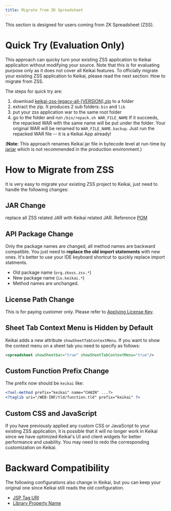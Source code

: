 ```yaml
---
title: Migrate from ZK Spreadsheet
---
```

This section is designed for users coming from ZK Spreadsheet (ZSS).

# Quick Try (Evaluation Only)
This approach can quicky turn your existing ZSS application to Keikai applicaiton without modifying your source. Note that this is for evaluating purpose only as it does not cover all Keikai features. To officially migrate your existing ZSS application to Keikai, please read the next section: How to migrate from ZSS.

The steps for quick try are:
1. download [keikai-zss-legacy-all-[VERSION].zip]() to a folder 
2. extract the zip.
It produces 2 sub folders: `bin` and `lib`
3. put your zss application war to the same root folder
4. go to the folder and run `/bin/repack.sh WAR_FILE_NAME`
If it succeeds, the repacked WAR with the same name will be put under the folder. Your original WAR will be renamed to `WAR_FILE_NAME.backup`. Just run the repacked WAR file -- it is a Keikai App already!

(**Note**: This approach renames Keikai jar file in bytecode level at run-time by [jarjar](https://github.com/pantsbuild/jarjar) which is not recommended in the production environment.)

# How to Migrate from ZSS 
It is very easy to migrate your existing ZSS project to Keikai, just need to handle the following changes:

## JAR Change
replace all ZSS related JAR with Keikai related JAR. Reference [POM](https://github.com/keikai/dev-ref/blob/master/pom.xml)

## API Package Change
Only the package names are changed, all method names are backward compatible. You just need to **replace the old import statements** with new ones. It's better to use your IDE keyboard shortcut to quickly replace import statments.
- Old package name (`org.zkoss.zss.*`) 
- New package name (`io.keikai.*`)
- Method names are unchanged.

## License Path Change
This is for paying customer only. Please refer to [Applying License Key](License_Install).

## Sheet Tab Context Menu is Hidden by Default
Keikai adds a new attribute `showSheetTabContextMenu`. If you want to show the context menu on a sheet tab you need to specify as follows:

```xml
<spreadsheet showSheetbar="true" showSheetTabContextMenu="true"/>
```


## Custom Function Prefix Change
The prefix now should be `keikai` like:

```xml
<?xel-method prefix="keikai" name="CHAIN" ...?> 
<?taglib uri="/WEB-INF/tld/function.tld" prefix="keikai" ?>
```

## Custom CSS and JavaScript
If you have previously applied any custom CSS or JavaScript to your existing ZSS application, it is possible that it will no longer work in Keikai since we have optimized Keikai's UI and client widgets for better performance and usability. You may need to redo the corresponding customization on Keikai.

# Backward Compatibility
The following configurations also change in Keikai, but you can keep your original one since Keikai still reads the old configuration.

* [JSP Tag URI](Get_Spreadsheet_Running_Quickly_in_JSP)
* [Library Property Name](Configuration)
